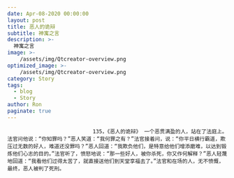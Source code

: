 ```yaml
---
date: Apr-08-2020 00:00:00
layout: post
title: 恶人的诡辩
subtitle: 神寓之言
description: >-
  神寓之言
image: >-
    /assets/img/Qtcreator-overview.png
optimized_image: >-
    /assets/img/Qtcreator-overview.png
category: Story
tags:
  - blog
  - Story
author: Ron
paginate: true
---
```


							　　135，《恶人的诡辩》 一个恶贯满盈的人，站在了法庭上。法官问他说：“你知罪吗？”恶人笑道：“我何罪之有？”法官接着问，说：“你平日横行霸道，欺压过无数的好人，难道还没罪吗？”恶人回道：“我欺负他们，是特意给他们增添磨难，以达到锻炼他们心志的目的。”法官听了，愤怒地说：“那一些好人，被你杀死，你又作何解释？”恶人轻蔑地回道：“我看他们过得太苦了，就直接送他们到天堂享福去了。”法官和在场的人，无不愤慨，最终，恶人被判了死刑。
							
							
						